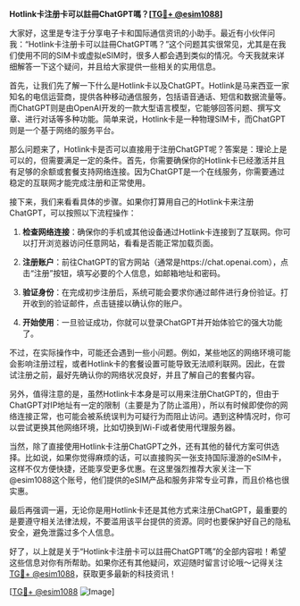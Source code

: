 **Hotlink卡注册卡可以註冊ChatGPT嗎？[[TG💪+ @esim1088](https://t.me/s/esim1088)]**

大家好，这里是专注于分享电子卡和国际通信资讯的小助手。最近有小伙伴问我：“Hotlink卡注册卡可以註冊ChatGPT嗎？”这个问题其实很常见，尤其是在我们使用不同的SIM卡或虚拟eSIM时，很多人都会遇到类似的情况。今天我就来详细解答一下这个疑问，并且给大家提供一些相关的实用信息。

首先，让我们先了解一下什么是Hotlink卡以及ChatGPT。Hotlink是马来西亚一家知名的电信运营商，提供各种移动通信服务，包括语音通话、短信和数据流量等。而ChatGPT则是由OpenAI开发的一款大型语言模型，它能够回答问题、撰写文章、进行对话等多种功能。简单来说，Hotlink卡是一种物理SIM卡，而ChatGPT则是一个基于网络的服务平台。

那么问题来了，Hotlink卡是否可以直接用于注册ChatGPT呢？答案是：理论上是可以的，但需要满足一定的条件。首先，你需要确保你的Hotlink卡已经激活并且有足够的余额或套餐支持网络连接。因为ChatGPT是一个在线服务，你需要通过稳定的互联网才能完成注册和正常使用。

接下来，我们来看看具体的步骤。如果你打算用自己的Hotlink卡来注册ChatGPT，可以按照以下流程操作：

1. **检查网络连接**：确保你的手机或其他设备通过Hotlink卡连接到了互联网。你可以打开浏览器访问任意网站，看看是否能正常加载页面。
   
2. **注册账户**：前往ChatGPT的官方网站（通常是https://chat.openai.com），点击“注册”按钮，填写必要的个人信息，如邮箱地址和密码。

3. **验证身份**：在完成初步注册后，系统可能会要求你通过邮件进行身份验证。打开收到的验证邮件，点击链接以确认你的账户。

4. **开始使用**：一旦验证成功，你就可以登录ChatGPT并开始体验它的强大功能了。

不过，在实际操作中，可能还会遇到一些小问题。例如，某些地区的网络环境可能会影响注册过程，或者Hotlink卡的套餐设置可能导致无法顺利联网。因此，在尝试注册之前，最好先确认你的网络状况良好，并且了解自己的套餐内容。

另外，值得注意的是，虽然Hotlink卡本身是可以用来注册ChatGPT的，但由于ChatGPT对IP地址有一定的限制（主要是为了防止滥用），所以有时候即使你的网络连接正常，也可能会被系统误判为可疑行为而阻止访问。遇到这种情况时，你可以尝试更换其他网络环境，比如切换到Wi-Fi或者使用代理服务器。

当然，除了直接使用Hotlink卡注册ChatGPT之外，还有其他的替代方案可供选择。比如说，如果你觉得麻烦的话，可以直接购买一张支持国际漫游的eSIM卡，这样不仅方便快捷，还能享受更多优惠。在这里强烈推荐大家关注一下@esim1088这个账号，他们提供的eSIM产品和服务非常专业可靠，而且价格也很实惠。

最后再强调一遍，无论你是用Hotlink卡还是其他方式来注册ChatGPT，最重要的是要遵守相关法律法规，不要滥用该平台提供的资源。同时也要保护好自己的隐私安全，避免泄露过多个人信息。

好了，以上就是关于“Hotlink卡注册卡可以註冊ChatGPT嗎”的全部内容啦！希望这些信息对你有所帮助。如果你还有其他疑问，欢迎随时留言讨论哦～记得关注[TG💪+ @esim1088](https://t.me/s/esim1088)，获取更多最新的科技资讯！

[[TG💪+ @esim1088](https://t.me/s/esim1088) ![Image](https://i.postimg.cc/4NQfJmqS/Snipaste-2025-05-13-00-14-12.png)]